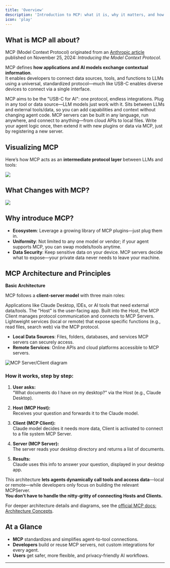 ```yaml
---
title: 'Overview'
description: 'Introduction to MCP: what it is, why it matters, and how it transforms agent integration.'
icon: 'play'
---
```


## What is MCP all about?

MCP (Model Context Protocol) originated from an [Anthropic article](https://www.anthropic.com/news/model-context-protocol) published on November 25, 2024: *Introducing the Model Context Protocol*.

MCP defines **how applications and AI models exchange contextual information**.  
It enables developers to connect data sources, tools, and functions to LLMs using a universal, standardized protocol—much like USB-C enables diverse devices to connect via a single interface.

<CardGroup cols={2}>
  <Card title="Universal Standard" icon="universal-access">
    MCP aims to be the "USB-C for AI": one protocol, endless integrations. Plug in any tool or data source—LLM models just work with it.
  </Card>
  <Card title="Layer of Abstraction" icon="layer-group">
    Sits between LLMs and external tools/data, so you can add capabilities and context without changing agent code.
  </Card>
  <Card title="Flexible & Language-Agnostic" icon="language">
    MCP servers can be built in any language, run anywhere, and connect to anything—from cloud APIs to local files.
  </Card>
  <Card title="Consistent Developer Experience" icon="puzzle">
    Write your agent logic once, then extend it with new plugins or data via MCP, just by registering a new server.
  </Card>
</CardGroup>

## Visualizing MCP

Here’s how MCP acts as an **intermediate protocol layer** between LLMs and tools:

<Frame caption="Visualization of MCP as an intermediate layer between LLMs and tools">
  <img src="/images/mcp-architecture.jpeg" />
</Frame>

## What Changes with MCP?

<Frame caption="With MCP, tools and models connect through a single protocol instead of point-to-point integrations">
  <img src="/images/mcp-without-vs-with.jpg" />
</Frame>

## Why introduce MCP?

- **Ecosystem**: Leverage a growing library of MCP plugins—just plug them in.
- **Uniformity**: Not limited to any one model or vendor; if your agent supports MCP, you can swap models/tools anytime.
- **Data Security**: Keep sensitive data on your device. MCP servers decide what to expose—your private data never needs to leave your machine.

## MCP Architecture and Principles

**Basic Architecture**

MCP follows a **client-server model** with three main roles:

<CardGroup cols={3}>
  <Card title="MCP Host" icon="message-quote">
    Applications like Claude Desktop, IDEs, or AI tools that need external data/tools. The "Host" is the user-facing app.
  </Card>
  <Card title="MCP Client" icon="signal-stream">
    Built into the Host, the MCP Client manages protocol communication and connects to MCP Servers.
  </Card>
  <Card title="MCP Server" icon="server">
    Lightweight services (local or remote) that expose specific functions (e.g., read files, search web) via the MCP protocol.
  </Card>
</CardGroup>

- **Local Data Sources**: Files, folders, databases, and services MCP servers can securely access.
- **Remote Services**: Online APIs and cloud platforms accessible to MCP servers.

![MCP Server/Client diagram](/images/mcp-client-server-example.png)
### How it works, step by step:

1. **User asks:**  
   “What documents do I have on my desktop?” via the Host (e.g., Claude Desktop).

2. **Host (MCP Host):**  
   Receives your question and forwards it to the Claude model.

3. **Client (MCP Client):**  
   Claude model decides it needs more data, Client is activated to connect to a file system MCP Server.

4. **Server (MCP Server):**  
   The server reads your desktop directory and returns a list of documents.

5. **Results:**  
   Claude uses this info to answer your question, displayed in your desktop app.

This architecture **lets agents dynamically call tools and access data**—local or remote—while developers only focus on building the relevant MCPServer.  
**You don’t have to handle the nitty-gritty of connecting Hosts and Clients.**

<Note type="info">
For deeper architecture details and diagrams, see the  
<a href="https://modelcontextprotocol.io/docs/concepts/architecture" target="_blank">official MCP docs: Architecture Concepts</a>.
</Note>

## At a Glance

- **MCP** standardizes and simplifies agent-to-tool connections.
- **Developers** build or reuse MCP servers, not custom integrations for every agent.
- **Users** get safer, more flexible, and privacy-friendly AI workflows.

---

